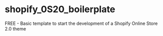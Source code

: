 # shopify_0S20_boilerplate
FREE - Basic template to start the development of a Shopify Online Store 2.0 theme

